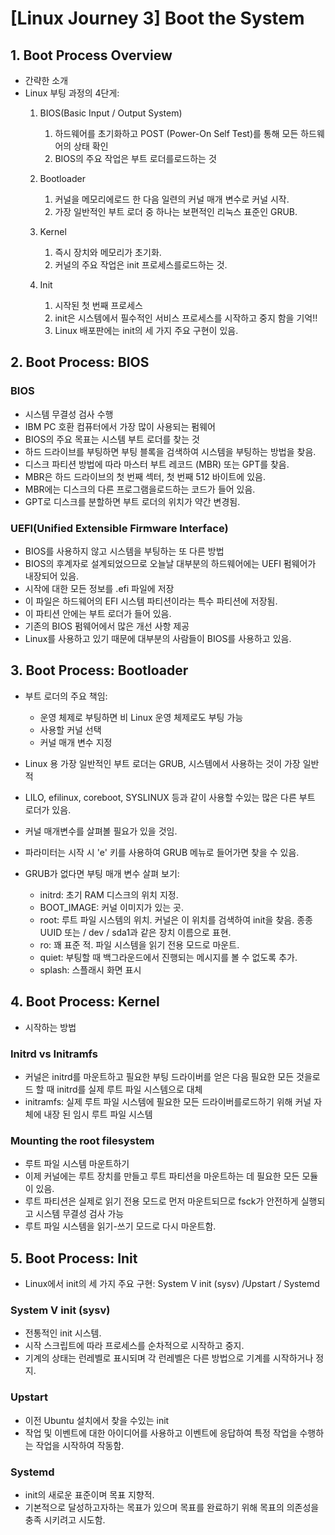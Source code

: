 # [Linux Journey 3] Boot the System
## 1. Boot Process Overview
- 간략한 소개
- Linux 부팅 과정의 4단게:
  1. BIOS(Basic Input / Output System)
     1. 하드웨어를 초기화하고 POST (Power-On Self Test)를 통해 모든 하드웨어의 상태 확인
     2. BIOS의 주요 작업은 부트 로더를로드하는 것
  
  2. Bootloader
      1. 커널을 메모리에로드 한 다음 일련의 커널 매개 변수로 커널 시작. 
      2. 가장 일반적인 부트 로더 중 하나는 보편적인 리눅스 표준인 GRUB.

  3. Kernel
      1. 즉시 장치와 메모리가 초기화. 
      2. 커널의 주요 작업은 init 프로세스를로드하는 것.

  4. Init
      1. 시작된 첫 번째 프로세스
      2. init은 시스템에서 필수적인 서비스 프로세스를 시작하고 중지 함을 기억!!
      3.  Linux 배포판에는 init의 세 가지 주요 구현이 있음.

## 2. Boot Process: BIOS
### BIOS
- 시스템 무결성 검사 수행
- IBM PC 호환 컴퓨터에서 가장 많이 사용되는 펌웨어
- BIOS의 주요 목표는 시스템 부트 로더를 찾는 것
- 하드 드라이브를 부팅하면 부팅 블록을 검색하여 시스템을 부팅하는 방법을 찾음.
- 디스크 파티션 방법에 따라 마스터 부트 레코드 (MBR) 또는 GPT를 찾음.
- MBR은 하드 드라이브의 첫 번째 섹터, 첫 번째 512 바이트에 있음.
- MBR에는 디스크의 다른 프로그램을로드하는 코드가 들어 있음.
- GPT로 디스크를 분할하면 부트 로더의 위치가 약간 변경됨.

### UEFI(Unified Extensible Firmware Interface)
- BIOS를 사용하지 않고 시스템을 부팅하는 또 다른 방법
- BIOS의 후계자로 설계되었으므로 오늘날 대부분의 하드웨어에는 UEFI 펌웨어가 내장되어 있음.
- 시작에 대한 모든 정보를 .efi 파일에 저장
- 이 파일은 하드웨어의 EFI 시스템 파티션이라는 특수 파티션에 저장됨.
- 이 파티션 안에는 부트 로더가 들어 있음.
- 기존의 BIOS 펌웨어에서 많은 개선 사항 제공
- Linux를 사용하고 있기 때문에 대부분의 사람들이 BIOS를 사용하고 있음.

## 3. Boot Process: Bootloader
- 부트 로더의 주요 책임:
  - 운영 체제로 부팅하면 비 Linux 운영 체제로도 부팅 가능
  - 사용할 커널 선택
  - 커널 매개 변수 지정 

- Linux 용 가장 일반적인 부트 로더는 GRUB, 시스템에서 사용하는 것이 가장 일반적
- LILO, efilinux, coreboot, SYSLINUX 등과 같이 사용할 수있는 많은 다른 부트 로더가 있음.
- 커널 매개변수를 살펴볼 필요가 있을 것임.
- 파라미터는 시작 시 'e' 키를 사용하여 GRUB 메뉴로 들어가면 찾을 수 있음.
- GRUB가 없다면 부팅 매개 변수 살펴 보기:
  - initrd: 초기 RAM 디스크의 위치 지정.
  - BOOT_IMAGE: 커널 이미지가 있는 곳.
  - root: 루트 파일 시스템의 위치. 커널은 이 위치를 검색하여 init을 찾음. 종종 UUID 또는 / dev / sda1과 같은 장치 이름으로 표현.
  - ro: 꽤 표준 적. 파일 시스템을 읽기 전용 모드로 마운트.
  - quiet: 부팅할 때 백그라운드에서 진행되는 메시지를 볼 수 없도록 추가.
  - splash: 스플래시 화면 표시

## 4. Boot Process: Kernel
-  시작하는 방법

### Initrd vs Initramfs
- 커널은 initrd를 마운트하고 필요한 부팅 드라이버를 얻은 다음 필요한 모든 것을로드 할 때 initrd를 실제 루트 파일 시스템으로 대체
- initramfs: 실제 루트 파일 시스템에 필요한 모든 드라이버를로드하기 위해 커널 자체에 내장 된 임시 루트 파일 시스템

### Mounting the root filesystem
- 루트 파일 시스템 마운트하기
- 이제 커널에는 루트 장치를 만들고 루트 파티션을 마운트하는 데 필요한 모든 모듈이 있음.
- 루트 파티션은 실제로 읽기 전용 모드로 먼저 마운트되므로 fsck가 안전하게 실행되고 시스템 무결성 검사 가능
- 루트 파일 시스템을 읽기-쓰기 모드로 다시 마운트함.

## 5. Boot Process: Init
- Linux에서 init의 세 가지 주요 구현: System V init (sysv) /Upstart / Systemd

### System V init (sysv)
- 전통적인 init 시스템.
- 시작 스크립트에 따라 프로세스를 순차적으로 시작하고 중지.
- 기계의 상태는 런레벨로 표시되며 각 런레벨은 다른 방법으로 기계를 시작하거나 정지.

### Upstart
- 이전 Ubuntu 설치에서 찾을 수있는 init
- 작업 및 이벤트에 대한 아이디어를 사용하고 이벤트에 응답하여 특정 작업을 수행하는 작업을 시작하여 작동함.

### Systemd
- init의 새로운 표준이며 목표 지향적.
- 기본적으로 달성하고자하는 목표가 있으며 목표를 완료하기 위해 목표의 의존성을 충족 시키려고 시도함.
